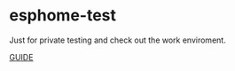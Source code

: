 # esphome-test

Just for private testing and check out the work enviroment.

[GUIDE](https://esphome.io/guides/contributing#contributing-to-esphome)